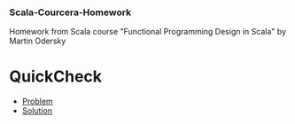 ### Scala-Courcera-Homework
Homework from Scala course "Functional Programming Design in Scala" by Martin Odersky

# QuickCheck

  * [Problem](https://github.com/maxim092001/Scala-Coursera-Homework/tree/master/design/quickcheck)
  * [Solution](https://github.com/maxim092001/Scala-Coursera-Homework/blob/master/design/quickcheck/src/main/scala/quickcheck/QuickCheck.scala)
